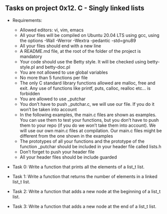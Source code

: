 ## Tasks on project 0x12. C - Singly linked lists
- Requirements:
	- Allowed editors: vi, vim, emacs
	- All your files will be compiled on Ubuntu 20.04 LTS using gcc, using the options -Wall -Werror -Wextra -pedantic -std=gnu89
	- All your files should end with a new line
	- A README.md file, at the root of the folder of the project is mandatory
	- Your code should use the Betty style. It will be checked using betty-style.pl and betty-doc.pl
	- You are not allowed to use global variables
	- No more than 5 functions per file
	- The only C standard library functions allowed are malloc, free and exit. Any use of functions like printf, puts, calloc, realloc etc… is forbidden
	- You are allowed to use \_putchar
	- You don’t have to push \_putchar.c, we will use our file. If you do it won’t be taken into account
	- In the following examples, the main.c files are shown as examples. You can use them to test your functions, but you don’t have to push them to your repo (if you do we won’t take them into account). We will use our own main.c files at compilation. Our main.c files might be different from the one shown in the examples
	- The prototypes of all your functions and the prototype of the function \_putchar should be included in your header file called lists.h
	- Don’t forget to push your header file
	- All your header files should be include guarded

- Task 0: Write a function that prints all the elements of a list_t list.
- Task 1: Write a function that returns the number of elements in a linked list_t list.
- Task 2: Write a function that adds a new node at the beginning of a list_t list.
- Task 3: Write a function that adds a new node at the end of a list_t list.
